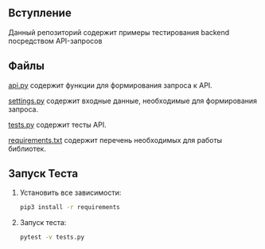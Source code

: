 Вступление
------------
Данный репозиторий содержит примеры тестирования backend посредством API-запросов


Файлы
-----

[api.py](api.py) содержит функции для формирования запроса к API.

[settings.py](settings.py) содержит входные данные, необходимые для формирования запроса.

[tests.py](tests.py) содержит тесты API.

[requirements.txt](requirements.txt) содержит перечень необходимых для работы библиотек.

Запуск Теста
----------------

1) Установить все зависимости:

    ```bash
    pip3 install -r requirements
    ```

2) Запуск теста:

    ```bash
    pytest -v tests.py
    ```
